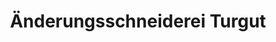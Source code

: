 ---
title: "Änderungsschneiderei Turgut"
url: /plettenberg/aenderungsschneiderei-turgut/
shop: Schneiderei
---